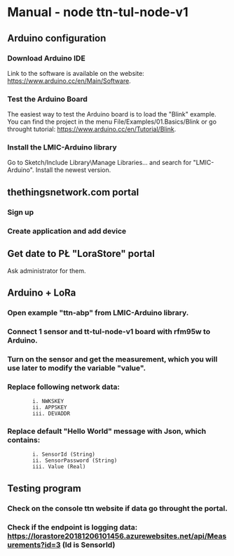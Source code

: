 # Manual - node ttn-tul-node-v1
 
 ## Arduino configuration
 ### Download Arduino IDE
 Link to the software is available on the website: https://www.arduino.cc/en/Main/Software.
 ### Test the Arduino Board 
 The easiest way to test the Arduino board is to load the "Blink" example.
 You can find the project in the menu File/Examples/01.Basics/Blink or go throught tutorial: https://www.arduino.cc/en/Tutorial/Blink.
 ### Install the LMIC-Arduino library 
 Go to Sketch/Include Library\Manage Libraries... and search for "LMIC-Arduino". Install the newest version.
 ## thethingsnetwork.com portal
 ### Sign up
 ### Create application and add device
 ## Get date to PŁ "LoraStore" portal
 Ask administrator for them.
 ## Arduino + LoRa
 ### Open example "ttn-abp" from LMIC-Arduino library.
 ### Connect 1 sensor and tt-tul-node-v1 board with rfm95w to Arduino.
 ### Turn on the sensor and get the measurement, which you will use later to modify the variable "value".
 ### Replace following network data:
 			i. NWKSKEY
 			ii. APPSKEY
 			iii. DEVADDR
 ### Replace default "Hello World" message with Json, which contains:
 			i. SensorId (String)
 			ii. SensorPassword (String)
 			iii. Value (Real)
 ## Testing program
 ### Check on the console ttn website if data go throught the portal.
 ### Check if the endpoint is logging data: https://lorastore20181206101456.azurewebsites.net/api/Measurements?id=3 (Id is SensorId)
